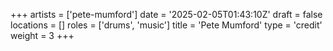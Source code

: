 +++
artists = ['pete-mumford']
date = '2025-02-05T01:43:10Z'
draft = false
locations = []
roles = ['drums', 'music']
title = 'Pete Mumford'
type = 'credit'
weight = 3
+++
